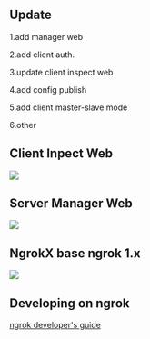 ## Update
1.add manager web

2.add client auth.

3.update client inspect web

4.add config publish

5.add client master-slave mode

6.other 
## Client Inpect Web
![](https://raw.githubusercontent.com/LFreedomDev/ngrok-x/master/docs/client.dashboard.jpg)
## Server Manager Web
![](https://raw.githubusercontent.com/LFreedomDev/ngrok-x/master/docs/dashboard.jpg)

## NgrokX base ngrok 1.x
![](https://ngrok.com/static/img/overview.png)

## Developing on ngrok
[ngrok developer's guide](docs/DEVELOPMENT.md)
